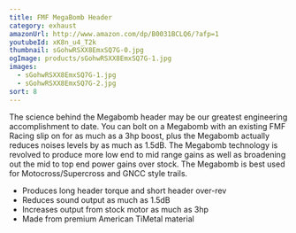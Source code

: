 ```yaml
---
title: FMF MegaBomb Header
category: exhaust
amazonUrl: http://www.amazon.com/dp/B0031BCLQ6/?afp=1
youtubeId: xK8n_u4_T2k
thumbnail: sGohwRSXX8EmxSQ7G-0.jpg
ogImage: products/sGohwRSXX8EmxSQ7G-1.jpg
images:
  - sGohwRSXX8EmxSQ7G-1.jpg
  - sGohwRSXX8EmxSQ7G-2.jpg
sort: 8
---
```


The science behind the Megabomb header may be our greatest engineering accomplishment to date. You can bolt on a Megabomb with an existing FMF Racing slip on for as much as a 3hp boost, plus the Megabomb actually reduces noises levels by as much as 1.5dB. The Megabomb technology is revolved to produce more low end to mid range gains as well as broadening out the mid to top end power gains over stock. The Megabomb is best used for Motocross/Supercross and GNCC style trails.

* Produces long header torque and short header over-rev
* Reduces sound output as much as 1.5dB
* Increases output from stock motor as much as 3hp
* Made from premium American TiMetal material

